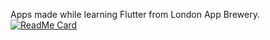 
Apps made while learning Flutter from London App Brewery.
[![ReadMe Card](https://github-readme-stats.vercel.app/api/pin/?username=sameer882000&theme=radical&repo=Dicee)](https://github.com/sameer882000/Dicee)

